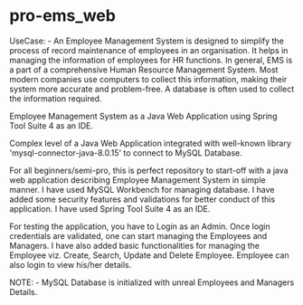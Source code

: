 # pro-ems_web
UseCase: - An Employee Management System is designed to simplify the process of record maintenance of employees in an organisation. It helps in managing the information of employees for HR functions. In general, EMS is a part of a comprehensive Human Resource Management System. Most modern companies use computers to collect this information, making their system more accurate and problem-free. A database is often used to collect the information required.

Employee Management System as a Java Web Application using Spring Tool Suite 4 as an IDE.

Complex level of a Java Web Application integrated with well-known library 'mysql-connector-java-8.0.15' to connect to MySQL Database.

For all beginners/semi-pro, this is perfect repository to start-off with a java web application describing Employee Management System in simple manner. I have used MySQL Workbench for managing database. I have added some security features and validations for better conduct of this application. I have used Spring Tool Suite 4 as an IDE.

For testing the application, you have to Login as an Admin. Once login credentials are validated, one can start managing the Employees and Managers. I have also added basic functionalities for managing the Employee viz. Create, Search, Update and Delete Employee. Employee can also login to view his/her details.

NOTE: - MySQL Database is initialized with unreal Employees and Managers Details.
